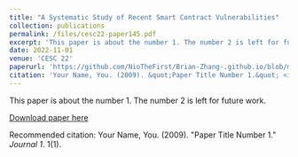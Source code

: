 ```yaml
---
title: "A Systematic Study of Recent Smart Contract Vulnerabilities"
collection: publications
permalink: /files/cesc22-paper145.pdf
excerpt: 'This paper is about the number 1. The number 2 is left for future work.'
date: 2022-11-01
venue: 'CESC 22'
paperurl: 'https://github.com/NioTheFirst/Brian-Zhang-.github.io/blob/master/files/cesc22-paper145.pdf'
citation: 'Your Name, You. (2009). &quot;Paper Title Number 1.&quot; <i>Journal 1</i>. 1(1).'
---
```

This paper is about the number 1. The number 2 is left for future work.

[Download paper here](http://academicpages.github.io/files/paper1.pdf)

Recommended citation: Your Name, You. (2009). "Paper Title Number 1." <i>Journal 1</i>. 1(1).
